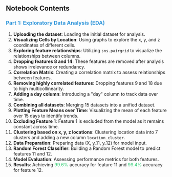 
## **Notebook Contents**

### <span style="color:#3498db;">Part 1: Exploratory Data Analysis (EDA)</span>
1. **Uploading the dataset**: Loading the initial dataset for analysis.
2. **Visualizing Cells by Location**: Using graphs to explore the x, y, and z coordinates of different cells.
3. **Exploring feature relationships**: Utilizing `sns.pairgrid` to visualize the relationships between columns.
4. **Dropping features 8 and 14**: These features are removed after analysis shows irrelevance or redundancy.
5. **Correlation Matrix**: Creating a correlation matrix to assess relationships between features.
6. **Removing highly correlated features**: Dropping features 9 and 18 due to high multicollinearity.
7. **Adding a day column**: Introducing a "day" column to track data over time.
8. **Combining all datasets**: Merging 15 datasets into a unified dataset.
9. **Plotting Feature Means over Time**: Visualizing the mean of each feature over 15 days to identify trends.
10. **Excluding Feature 1**: Feature 1 is excluded from the model as it remains constant across time.
11. **Clustering based on x, y, z locations**: Clustering location data into 7 clusters and adding a new column `location_cluster`.
12. **Data Preparation**: Preparing data (X, y_11, y_12) for model input.
13. **Random Forest Classifier**: Building a Random Forest model to predict features 11 and 12.
14. **Model Evaluation**: Assessing performance metrics for both features.
15. **Results**: Achieving <span style="color:#2ecc71;">99.6%</span> accuracy for feature 11 and <span style="color:#2ecc71;">99.4%</span> accuracy for feature 12.


